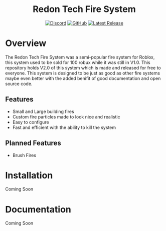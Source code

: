 <h1 align="center">Redon Tech Fire System</h1>

<div align="center">
  
  [![Discord](https://img.shields.io/discord/536555061510144020?label=discord&logo=discord&style=for-the-badge)](https://discord.gg/Eb384Xw)
  [![GitHub](https://img.shields.io/github/license/redon-tech/Redon-Tech-Fire-System?style=for-the-badge)](https://www.gnu.org/licenses/agpl-3.0.en.html)
  [![Latest Release](https://img.shields.io/github/v/release/redon-tech/Redon-Tech-Fire-System?style=for-the-badge)](https://github.com/Redon-Tech/Roblox-Purchasing-Hub/releases)
  
</div>

# Overview
The Redon Tech Fire System was a semi-popular fire system for Roblox, this system used to be sold for 100 robux while it was still in V1.0. This repository holds V2.0 of this system which is made and released for free to everyone. This system is designed to be just as good as other fire systems maybe even better with the added benifit of good documentation and open source code.

## Features

- Small and Large building fires
- Custom fire particles made to look nice and realistic
- Easy to configure
- Fast and efficient with the ability to kill the system

## Planned Features

- Brush Fires

# Installation

Coming Soon

# Documentation

Coming Soon
